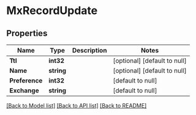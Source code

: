 # MxRecordUpdate

## Properties
Name | Type | Description | Notes
------------ | ------------- | ------------- | -------------
**Ttl** | **int32** |  | [optional] [default to null]
**Name** | **string** |  | [optional] [default to null]
**Preference** | **int32** |  | [default to null]
**Exchange** | **string** |  | [default to null]

[[Back to Model list]](../README.md#documentation-for-models) [[Back to API list]](../README.md#documentation-for-api-endpoints) [[Back to README]](../README.md)


